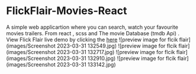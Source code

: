 # FlickFlair-Movies-React
A simple web applicartion where you can search, watch your favourite movies trailers. From react , scss and The movie Database (tmdb Api) .
View Flick Flair live demo by clicking the [here](https://flick-flair-movies.web.app/)
![preview image for flcik flair](images/Screenshot 2023-03-31 132549.jpg)
![preview image for flcik flair](images/Screenshot 2023-03-31 132717.jpg)
![preview image for flcik flair](images/Screenshot 2023-03-31 132910.jpg)
![preview image for flcik flair](images/Screenshot 2023-03-31 133142.jpg)

